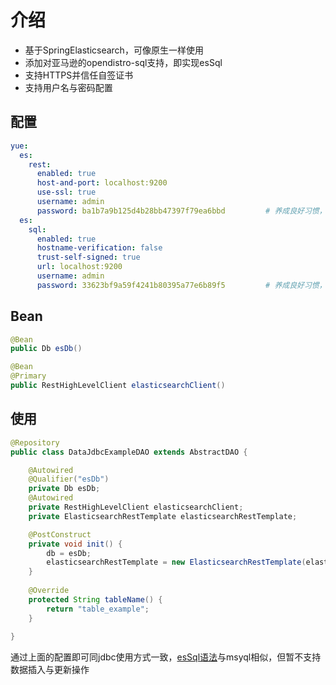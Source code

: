 # 介绍
- 基于SpringElasticsearch，可像原生一样使用
- 添加对亚马逊的opendistro-sql支持，即实现esSql
- 支持HTTPS并信任自签证书
- 支持用户名与密码配置

## 配置
```yml
yue:
  es:
    rest:
      enabled: true
      host-and-port: localhost:9200
      use-ssl: true
      username: admin
      password: ba1b7a9b125d4b28bb47397f79ea6bbd         # 养成良好习惯，无论任何环境不使用弱密码
  es:
    sql:
      enabled: true
      hostname-verification: false
      trust-self-signed: true
      url: localhost:9200
      username: admin
      password: 33623bf9a59f4241b80395a77e6b89f5         # 养成良好习惯，无论任何环境不使用弱密码
```

## Bean
```java
@Bean
public Db esDb()

@Bean
@Primary
public RestHighLevelClient elasticsearchClient()
```

## 使用
```java
@Repository
public class DataJdbcExampleDAO extends AbstractDAO {

	@Autowired
	@Qualifier("esDb")
	private Db esDb;
	@Autowired
	private RestHighLevelClient elasticsearchClient;
	private ElasticsearchRestTemplate elasticsearchRestTemplate;

	@PostConstruct
	private void init() {
		db = esDb;
		elasticsearchRestTemplate = new ElasticsearchRestTemplate(elasticsearchClient);
	}
	
	@Override
	protected String tableName() {
		return "table_example";
	}
	
}
```

通过上面的配置即可同jdbc使用方式一致，[esSql语法](https://github.com/opendistro-for-elasticsearch/sql)与msyql相似，但暂不支持数据插入与更新操作